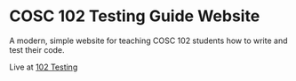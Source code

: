 # COSC 102 Testing Guide Website

A modern, simple website for teaching COSC 102 students how to write and test their code.

Live at [102 Testing](102testing.site)

